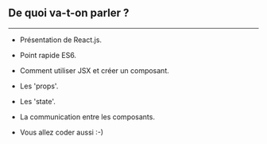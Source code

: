 ## De quoi va-t-on parler ?

---

- Présentation de React.js.

- Point rapide ES6. <!-- .element: class="fragment" -->

- Comment utiliser JSX et créer un composant. <!-- .element: class="fragment" -->

- Les 'props'. <!-- .element: class="fragment" -->

- Les 'state'. <!-- .element: class="fragment" -->

- La communication entre les composants. <!-- .element: class="fragment" -->

- Vous allez coder aussi :-) <!-- .element: class="fragment" -->

